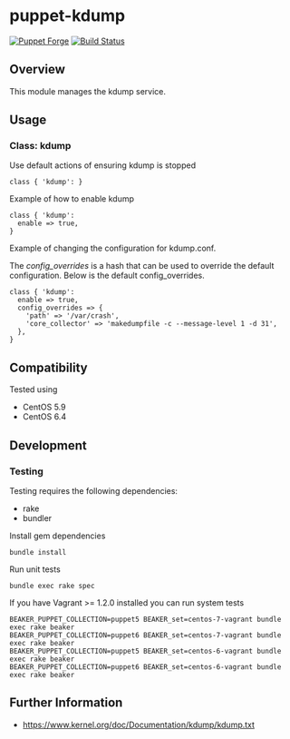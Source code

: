 # puppet-kdump

[![Puppet Forge](http://img.shields.io/puppetforge/v/treydock/kdump.svg)](https://forge.puppetlabs.com/treydock/kdump)
[![Build Status](https://travis-ci.org/treydock/puppet-kdump.svg?branch=master)](https://travis-ci.org/treydock/puppet-kdump)

## Overview

This module manages the kdump service.

## Usage

### Class: kdump

Use default actions of ensuring kdump is stopped

    class { 'kdump': }

Example of how to enable kdump

    class { 'kdump':
      enable => true,
    }

Example of changing the configuration for kdump.conf.

The *config_overrides* is a hash that can be used to override the default configuration.  Below is the default config_overrides.

    class { 'kdump':
      enable => true,
      config_overrides => {
        'path' => '/var/crash',
        'core_collector' => 'makedumpfile -c --message-level 1 -d 31',
      },
    }

## Compatibility

Tested using

* CentOS 5.9
* CentOS 6.4

## Development

### Testing

Testing requires the following dependencies:

* rake
* bundler

Install gem dependencies

    bundle install

Run unit tests

    bundle exec rake spec

If you have Vagrant >= 1.2.0 installed you can run system tests

    BEAKER_PUPPET_COLLECTION=puppet5 BEAKER_set=centos-7-vagrant bundle exec rake beaker
    BEAKER_PUPPET_COLLECTION=puppet6 BEAKER_set=centos-7-vagrant bundle exec rake beaker
    BEAKER_PUPPET_COLLECTION=puppet5 BEAKER_set=centos-6-vagrant bundle exec rake beaker
    BEAKER_PUPPET_COLLECTION=puppet6 BEAKER_set=centos-6-vagrant bundle exec rake beaker

## Further Information

* https://www.kernel.org/doc/Documentation/kdump/kdump.txt
